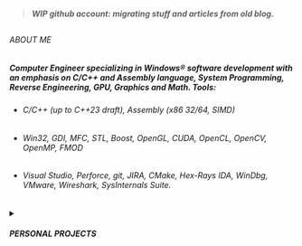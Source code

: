 > ##### WIP github account: migrating stuff and articles from old blog.
##
###### ABOUT ME
##### Computer Engineer specializing in Windows&reg; software development with an emphasis on C/C++ and Assembly language, System Programming, Reverse Engineering, GPU, Graphics and Math. Tools:
* ###### C/C++ (up to C++23 draft), Assembly (x86 32/64, SIMD)
* ###### Win32, GDI, MFC, STL, Boost, OpenGL, CUDA, OpenCL, OpenCV, OpenMP, FMOD
* ###### Visual Studio, Perforce, git, JIRA, CMake, Hex-Rays IDA, WinDbg, VMware, Wireshark, SysInternals Suite.

<details><summary><h5>PERSONAL PROJECTS</summary>
<img src="gif/ai.gif" width="16%"/>
<img src="gif/asteroid.gif" width="16%"/>
<img src="gif/audio.gif" width="16%"/>
<img src="gif/debugger.gif" width="16%"/>
<img src="gif/emulator.gif" width="16%"/>
<img src="gif/fluid.gif" width="16%"/>
<img src="gif/fractal.gif" width="16%"/>
<img src="gif/geomfilter.gif" width="16%"/>
<img src="gif/idtech.gif" width="16%"/>
<img src="gif/mobile.gif" width="16%"/>
<img src="gif/msdos.gif" width="16%"/>
<img src="gif/opengl.gif" width="16%"/>
<img src="gif/physics.gif" width="16%"/>
<img src="gif/pic.gif" width="16%"/>
<img src="gif/rasterizer.gif" width="16%"/>
<img src="gif/raytracing.gif" width="16%"/>
<img src="gif/terrain.gif" width="16%"/>
<img src="gif/texgen.gif" width="16%"/>
</details>
